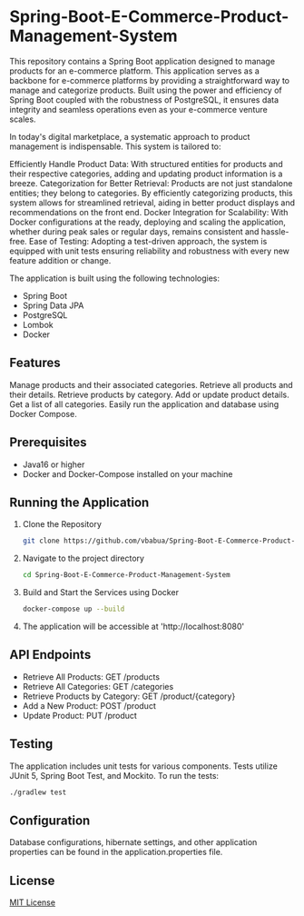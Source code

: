 # Spring-Boot-E-Commerce-Product-Management-System

This repository contains a Spring Boot application designed to manage products for an e-commerce platform. This application serves as a backbone for e-commerce platforms by providing a straightforward way to manage and categorize products. Built using the power and efficiency of Spring Boot coupled with the robustness of PostgreSQL, it ensures data integrity and seamless operations even as your e-commerce venture scales.

In today's digital marketplace, a systematic approach to product management is indispensable. This system is tailored to:

Efficiently Handle Product Data: With structured entities for products and their respective categories, adding and updating product information is a breeze.
Categorization for Better Retrieval: Products are not just standalone entities; they belong to categories. By efficiently categorizing products, this system allows for streamlined retrieval, aiding in better product displays and recommendations on the front end.
Docker Integration for Scalability: With Docker configurations at the ready, deploying and scaling the application, whether during peak sales or regular days, remains consistent and hassle-free.
Ease of Testing: Adopting a test-driven approach, the system is equipped with unit tests ensuring reliability and robustness with every new feature addition or change.

The application is built using the following technologies:

- Spring Boot
- Spring Data JPA
- PostgreSQL
- Lombok
- Docker
  
## Features
Manage products and their associated categories.
Retrieve all products and their details.
Retrieve products by category.
Add or update product details.
Get a list of all categories.
Easily run the application and database using Docker Compose.

## Prerequisites
- Java16 or higher
- Docker and Docker-Compose installed on your machine

## Running the Application
1. Clone the Repository
   ```bash
   git clone https://github.com/vbabua/Spring-Boot-E-Commerce-Product-Management-System.git
   ```

2. Navigate to the project directory
   ```bash
   cd Spring-Boot-E-Commerce-Product-Management-System
   ```
   
3. Build and Start the Services using Docker
   ```bash
   docker-compose up --build
   ```

4. The application will be accessible at 'http://localhost:8080'

## API Endpoints
- Retrieve All Products: GET /products
- Retrieve All Categories: GET /categories
- Retrieve Products by Category: GET /product/{category}
- Add a New Product: POST /product
- Update Product: PUT /product

## Testing
The application includes unit tests for various components. Tests utilize JUnit 5, Spring Boot Test, and Mockito. 
To run the tests:
```bash
./gradlew test
```

## Configuration
Database configurations, hibernate settings, and other application properties can be found in the application.properties file.

## License
[MIT License](https://github.com/vbabua/Spring-Boot-E-Commerce-Product-Management-System/blob/main/LICENSE)




